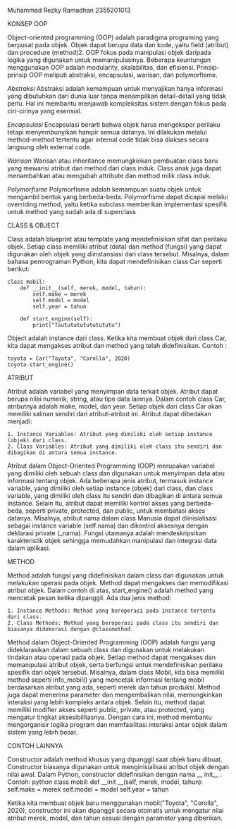 Muhammad Rezky Ramadhan
2355201013


KONSEP OOP

Object-oriented programming (OOP) adalah paradigma programing yang berpusat pada objek. Objek dapat berupa data dan kode, yaitu field (atribut) dan procedure 
(method)2. OOP fokus pada manipulasi objek daripada logika yang digunakan untuk memanipulasinya. Beberapa keuntungan menggunakan OOP adalah modularity, skalabilitas, 
dan efisiensi. Prinsip-prinsip OOP meliputi abstraksi, encapsulasi, warisan, dan polymorfisme.

*Abstraksi*
Abstraksi adalah kemampuan untuk menyajikan hanya informasi yang dibutuhkan dari dunia luar tanpa menampilkan detail-detail yang tidak perlu. Hal ini membantu menjawab
kompleksitas sistem dengan fokus pada ciri-cirinya yang esensial.

*Encapsulasi*
Encapsulasi berarti bahwa objek harus mengekspor perilaku tetapi menyembunyikan hampir semua datanya. Ini dilakukan melalui method-method tertentu agar internal code 
tidak bisa diakses secara langsung oleh external code.

*Warisan*
Warisan atau inheritance memungkinkan pembuatan class baru yang mewarisi atribut dan method dari class induk. Class anak juga dapat menambahkan atau mengubah attribute 
dan method milik class induk.

*Polymorfisme*
Polymorfisme adalah kemampuan suatu objek untuk mengambil bentuk yang berbeda-beda. Polymorfisme dapat dicapai melalui overriding method, yaitu ketika subclass memberikan 
implementasi spesifik untuk method yang sudah ada di superclass


CLASS & OBJECT

Class adalah blueprint atau template yang mendefinisikan sifat dan perilaku objek. Setiap class memiliki atribut (data) dan method (fungsi) yang dapat digunakan oleh objek 
yang diinstansiasi dari class tersebut. Misalnya, dalam bahasa pemrograman Python, kita dapat mendefinisikan class Car seperti berikut:

    class mobil:
        def __init__(self, merek, model, tahun):
            self.make = merek
            self.model = model
            self.year = tahun

        def start_engine(self):
            print("Tsututututututututu")

Object adalah instance dari class. Ketika kita membuat objek dari class Car, kita dapat mengakses atribut dan method yang telah didefinisikan.
Contoh :

    toyota = Car("Toyota", "Corolla", 2020)
    toyota.start_engine()  


ATRIBUT

Atribut adalah variabel yang menyimpan data terkait objek. Atribut dapat berupa nilai numerik, string, atau tipe data lainnya. Dalam contoh class Car, atributnya adalah 
make, model, dan year. Setiap objek dari class Car akan memiliki salinan sendiri dari atribut-atribut ini.
Atribut dapat dibedakan menjadi:

    1. Instance Variables: Atribut yang dimiliki oleh setiap instance (objek) dari class.
    2. Class Variables: Atribut yang dimiliki oleh class itu sendiri dan dibagikan di antara semua instance.

Atribut dalam Object-Oriented Programming (OOP) merupakan variabel yang dimiliki oleh sebuah class dan digunakan untuk menyimpan data atau informasi tentang objek. Ada 
beberapa jenis atribut, termasuk instance variable, yang dimiliki oleh setiap instance (objek) dari class, dan class variable, yang dimiliki oleh class itu sendiri dan 
dibagikan di antara semua instance. Selain itu, atribut dapat memiliki kontrol akses yang berbeda-beda, seperti private, protected, dan public, untuk membatasi akses 
datanya. Misalnya, atribut nama dalam class Manusia dapat diinisialisasi sebagai instance variable (self.nama) dan dikontrol aksesnya dengan deklarasi private (_nama). 
Fungsi utamanya adalah mendeskripsikan karakteristik objek sehingga memudahkan manipulasi dan integrasi data dalam aplikasi.


METHOD

Method adalah fungsi yang didefinisikan dalam class dan digunakan untuk melakukan operasi pada objek. Method dapat mengakses dan memodifikasi atribut objek. Dalam contoh 
di atas, start_engine() adalah method yang mencetak pesan ketika dipanggil.
Ada dua jenis method:

    1. Instance Methods: Method yang beroperasi pada instance tertentu dari class.
    2. Class Methods: Method yang beroperasi pada class itu sendiri dan biasanya didekorasi dengan @classmethod.

Method dalam Object-Oriented Programming (OOP) adalah fungsi yang dideklarasikan dalam sebuah class dan digunakan untuk melakukan tindakan atau operasi pada objek. Setiap 
method dapat mengakses dan memanipulasi atribut objek, serta berfungsi untuk mendefinisikan perilaku spesifik dari objek tersebut. Misalnya, dalam class Mobil, kita bisa 
memiliki method seperti info_mobil() yang mencetak informasi tentang mobil berdasarkan atribut yang ada, seperti merek dan tahun produksi. Method juga dapat menerima parameter 
dan mengembalikan nilai, memungkinkan interaksi yang lebih kompleks antara objek. Selain itu, method dapat memiliki modifier akses seperti public, private, atau protected, yang 
mengatur tingkat aksesibilitasnya. Dengan cara ini, method membantu mengorganisir logika program dan memfasilitasi interaksi antar objek dalam sistem yang lebih besar.


CONTOH LAINNYA

Constructor adalah method khusus yang dipanggil saat objek baru dibuat. Constructor biasanya digunakan untuk menginisialisasi atribut objek dengan nilai awal. Dalam Python, 
constructor didefinisikan dengan nama __ init__ . Contoh:
python
    class mobil:
        def __init __(self, merek, model, tahun):
            self.make = merek
            self.model = model
            self.year = tahun

Ketika kita membuat objek baru menggunakan mobil("Toyota", "Corolla", 2020), constructor ini akan dipanggil secara otomatis untuk mengatur nilai atribut merek, model, dan tahun 
sesuai dengan parameter yang diberikan.